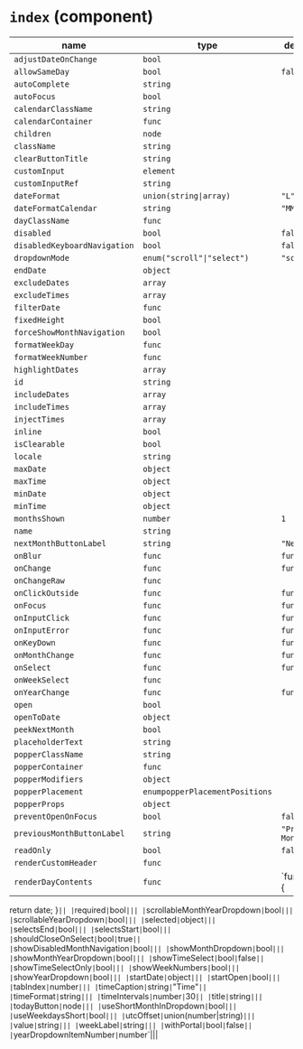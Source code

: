# `index` (component)

| name                         | type                           | default value      | description |
| ---------------------------- | ------------------------------ | ------------------ | ----------- |
| `adjustDateOnChange`         | `bool`                         |                    |             |
| `allowSameDay`               | `bool`                         | `false`            |             |
| `autoComplete`               | `string`                       |                    |             |
| `autoFocus`                  | `bool`                         |                    |             |
| `calendarClassName`          | `string`                       |                    |             |
| `calendarContainer`          | `func`                         |                    |             |
| `children`                   | `node`                         |                    |             |
| `className`                  | `string`                       |                    |             |
| `clearButtonTitle`           | `string`                       |                    |             |
| `customInput`                | `element`                      |                    |             |
| `customInputRef`             | `string`                       |                    |             |
| `dateFormat`                 | `union(string\|array)`         | `"L"`              |             |
| `dateFormatCalendar`         | `string`                       | `"MMMM YYYY"`      |             |
| `dayClassName`               | `func`                         |                    |             |
| `disabled`                   | `bool`                         | `false`            |             |
| `disabledKeyboardNavigation` | `bool`                         | `false`            |             |
| `dropdownMode`               | `enum("scroll"\|"select")`     | `"scroll"`         |             |
| `endDate`                    | `object`                       |                    |             |
| `excludeDates`               | `array`                        |                    |             |
| `excludeTimes`               | `array`                        |                    |             |
| `filterDate`                 | `func`                         |                    |             |
| `fixedHeight`                | `bool`                         |                    |             |
| `forceShowMonthNavigation`   | `bool`                         |                    |             |
| `formatWeekDay`              | `func`                         |                    |             |
| `formatWeekNumber`           | `func`                         |                    |             |
| `highlightDates`             | `array`                        |                    |             |
| `id`                         | `string`                       |                    |             |
| `includeDates`               | `array`                        |                    |             |
| `includeTimes`               | `array`                        |                    |             |
| `injectTimes`                | `array`                        |                    |             |
| `inline`                     | `bool`                         |                    |             |
| `isClearable`                | `bool`                         |                    |             |
| `locale`                     | `string`                       |                    |             |
| `maxDate`                    | `object`                       |                    |             |
| `maxTime`                    | `object`                       |                    |             |
| `minDate`                    | `object`                       |                    |             |
| `minTime`                    | `object`                       |                    |             |
| `monthsShown`                | `number`                       | `1`                |             |
| `name`                       | `string`                       |                    |             |
| `nextMonthButtonLabel`       | `string`                       | `"Next month"`     |             |
| `onBlur`                     | `func`                         | `function() {}`    |             |
| `onChange`                   | `func`                         | `function() {}`    |             |
| `onChangeRaw`                | `func`                         |                    |             |
| `onClickOutside`             | `func`                         | `function() {}`    |             |
| `onFocus`                    | `func`                         | `function() {}`    |             |
| `onInputClick`               | `func`                         | `function() {}`    |             |
| `onInputError`               | `func`                         | `function() {}`    |             |
| `onKeyDown`                  | `func`                         | `function() {}`    |             |
| `onMonthChange`              | `func`                         | `function() {}`    |             |
| `onSelect`                   | `func`                         | `function() {}`    |             |
| `onWeekSelect`               | `func`                         |                    |             |
| `onYearChange`               | `func`                         | `function() {}`    |             |
| `open`                       | `bool`                         |                    |             |
| `openToDate`                 | `object`                       |                    |             |
| `peekNextMonth`              | `bool`                         |                    |             |
| `placeholderText`            | `string`                       |                    |             |
| `popperClassName`            | `string`                       |                    |             |
| `popperContainer`            | `func`                         |                    |             |
| `popperModifiers`            | `object`                       |                    |             |
| `popperPlacement`            | `enumpopperPlacementPositions` |                    |             |
| `popperProps`                | `object`                       |                    |             |
| `preventOpenOnFocus`         | `bool`                         | `false`            |             |
| `previousMonthButtonLabel`   | `string`                       | `"Previous Month"` |             |
| `readOnly`                   | `bool`                         | `false`            |             |
| `renderCustomHeader`         | `func`                         |                    |             |
| `renderDayContents`          | `func`                         | `function(date) {  |

return date;
}`|| |`required`|`bool`||| |`scrollableMonthYearDropdown`|`bool`||| |`scrollableYearDropdown`|`bool`||| |`selected`|`object`||| |`selectsEnd`|`bool`||| |`selectsStart`|`bool`||| |`shouldCloseOnSelect`|`bool`|`true`|| |`showDisabledMonthNavigation`|`bool`||| |`showMonthDropdown`|`bool`||| |`showMonthYearDropdown`|`bool`||| |`showTimeSelect`|`bool`|`false`|| |`showTimeSelectOnly`|`bool`||| |`showWeekNumbers`|`bool`||| |`showYearDropdown`|`bool`||| |`startDate`|`object`||| |`startOpen`|`bool`||| |`tabIndex`|`number`||| |`timeCaption`|`string`|`"Time"`|| |`timeFormat`|`string`||| |`timeIntervals`|`number`|`30`|| |`title`|`string`||| |`todayButton`|`node`||| |`useShortMonthInDropdown`|`bool`||| |`useWeekdaysShort`|`bool`||| |`utcOffset`|`union(number\|string)`||| |`value`|`string`||| |`weekLabel`|`string`||| |`withPortal`|`bool`|`false`|| |`yearDropdownItemNumber`|`number`|||
